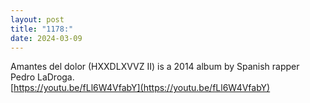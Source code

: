 ```yaml
---
layout: post
title: "1178:"
date: 2024-03-09
---
```


Amantes del dolor (HXXDLXVVZ II) is a 2014 album by Spanish rapper Pedro LaDroga.  
[https://youtu.be/fLl6W4VfabY](https://youtu.be/fLl6W4VfabY)
